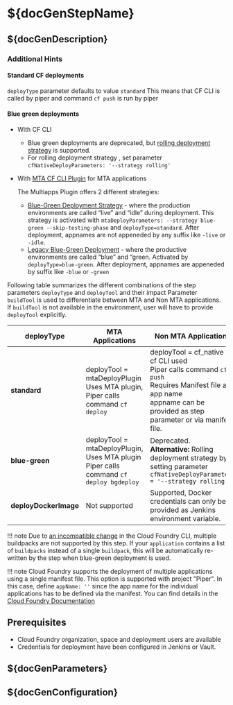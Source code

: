# ${docGenStepName}

## ${docGenDescription}

### Additional Hints

#### Standard CF deployments 

`deployType` parameter defaults to value `standard`
This means that CF CLI is called by piper and command `cf push` is run by piper

#### Blue green deployments 
* With CF CLI 
    * Blue green deployments are deprecated, but [rolling deployment strategy](https://docs.cloudfoundry.org/devguide/deploy-apps/rolling-deploy.html) is supported. 
    * For rolling deployment strategy , set parameter `cfNativeDeployParameters: '--strategy rolling'`
  
* With [MTA CF CLI Plugin](https://github.com/cloudfoundry-incubator/multiapps-cli-plugin) for MTA applications

    The Multiapps Plugin offers 2 different strategies:

    * [Blue-Green Deployment Strategy](https://github.com/SAP-samples/cf-mta-examples/tree/main/blue-green-deploy-strategy) - where the production environments are called “live” and “idle” during deployment. This strategy is activated with `mtaDeployParameters: --strategy blue-green --skip-testing-phase` and `deployType=standard`. After deployment, appnames are not appeneded by any suffix like `-live` or `-idle`.
    * [Legacy Blue-Green Deployment](https://github.com/SAP-samples/cf-mta-examples/tree/main/blue-green-deploy-legacy) - where the productive environments are called “blue” and “green. Activated by `deployType=blue-green`. After deployment, appnames are appeneded by suffix like `-blue` or `-green`
  
Following table summarizes the different combinations of the step parameters `deployType` and `deployTool` and their impact
Parameter `buildTool`  is used to differentiate between MTA and Non MTA applications. If `buildTool` is not available in the environment, user will have to provide `deployTool` explicitly.

| deployType  | MTA Applications | Non MTA Applications |
|-------------|-----------------|----------------------|
| **standard** | deployTool = mtaDeployPlugin  <br> Uses MTA plugin, <br> Piper calls command `cf deploy` | deployTool = cf_native  <br> cf CLI used <br> Piper calls command  `cf push` <br> Requires Manifest file and app name <br> appname can be provided as step parameter or via manifest file. |
| **blue-green** | deployTool = mtaDeployPlugin, <br> Uses MTA plugin <br> Piper calls command `cf deploy bgdeploy` | Deprecated. <br> **Alternative:** Rolling deployment strategy by setting parameter <br> `cfNativeDeployParameters = '--strategy rolling'` |
| **deployDockerImage** | Not supported | Supported, Docker credentials can only be provided as Jenkins environment variable. |


!!! note
    Due to [an incompatible change](https://github.com/cloudfoundry/cli/issues/1445) in the Cloud Foundry CLI, multiple buildpacks are not supported by this step.
    If your `application` contains a list of `buildpacks` instead of a single `buildpack`, this will be automatically re-written by the step when blue-green deployment is used.

!!! note
    Cloud Foundry supports the deployment of multiple applications using a single manifest file.
    This option is supported with project "Piper".
    In this case, define `appName: ''` since the app name for the individual applications has to be defined via the manifest.
    You can find details in the [Cloud Foundry Documentation](https://docs.cloudfoundry.org/devguide/deploy-apps/manifest.html#multi-apps)

## Prerequisites

* Cloud Foundry organization, space and deployment users are available
* Credentials for deployment have been configured in Jenkins or Vault.

## ${docGenParameters}

## ${docGenConfiguration}
